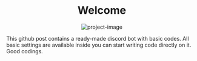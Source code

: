 <h1 align="center" id="title">Welcome</h1>

<p align="center"><img src="https://images-ext-1.discordapp.net/external/KBu3y9gcchnUUnCIyiNG4dKhH__Vf1fi-raaXx2IdAI/https/opengraph.githubassets.com/1356452beaf582aa2b6d007f0389de3adc2ca59cf4d9d9c5d39d7d5c98098c00/Asrenax/Discord-Ready-Bot-Infrastructure?format=webp&amp;width=1325&amp;height=662" alt="project-image"></p>

<p id="description">This github post contains a ready-made discord bot with basic codes. All basic settings are available inside you can start writing code directly on it. Good codings.</p>
